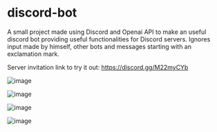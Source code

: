# discord-bot
A small project made using Discord and Openai API to make an useful discord bot providing useful functionalities for Discord servers.
Ignores input made by himself, other bots and messages starting with an exclamation mark. 

Server invitation link to try it out: https://discord.gg/M22myCYb



![image](https://user-images.githubusercontent.com/113991373/230211504-a79dc066-4053-43c6-95eb-c8b7b93d6cc1.png)


![image](https://user-images.githubusercontent.com/113991373/230214643-feab9fe3-0374-42aa-98c8-60cd5951ea90.png)

![image](https://user-images.githubusercontent.com/113991373/230215307-0720b4d2-822c-49a4-aebf-273c0a6f3d92.png)

![image](https://user-images.githubusercontent.com/113991373/230215462-b51138a9-0eff-4195-9988-6bd6b0e2812f.png)
